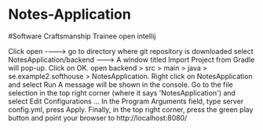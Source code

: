 # Notes-Application
#Software Craftsmanship Trainee
open intellij

Click open ----> go to directory where git repository is downloaded
select NotesApplication/backend ---> A window titled Import Project from Gradle will pop-up. Click on OK. 
open backend > src > main > java > se.example2.softhouse > NotesApplication. Right click on NotesApplication and select Run 
A message will be shown in the console. Go to the file selection in the top right corner (where it says 'NotesApplication') and select Edit Configurations ... 
In the Program Arguments field, type server config.yml, press Apply. 
Finally, in the top right corner, press the green play button and point your browser to http://localhost:8080/
